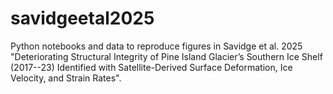 # savidgeetal2025
Python notebooks and data to reproduce figures in Savidge et al. 2025 "Deteriorating Structural Integrity of Pine Island Glacier’s Southern Ice Shelf (2017--23) Identified with Satellite-Derived Surface Deformation, Ice Velocity, and Strain Rates".
